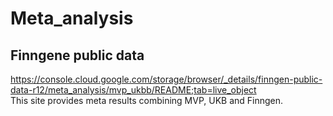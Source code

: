 # Meta_analysis
## Finngene public data
https://console.cloud.google.com/storage/browser/_details/finngen-public-data-r12/meta_analysis/mvp_ukbb/README;tab=live_object <br>
This site provides meta results combining MVP, UKB and Finngen. <br>
